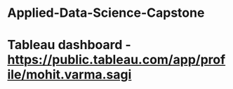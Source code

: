 # Applied-Data-Science-Capstone
# Tableau dashboard - https://public.tableau.com/app/profile/mohit.varma.sagi
